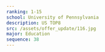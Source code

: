 ```yaml
---
ranking: 1-15
school: University of Pennsylvania
description: US TOP8
src: /assets/offer_update/116.jpg
major: Education
sequence: 38
---
```

